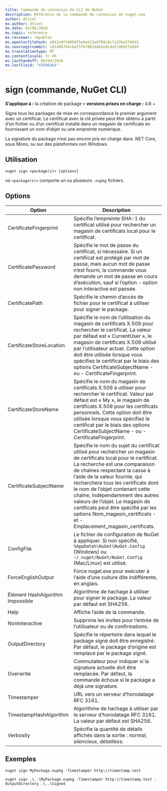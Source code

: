 ```yaml
---
title: Commande de connexion de CLI de NuGet
description: Référence de la commande de connexion de nuget.exe
author: dtivel
ms.author: dtivel
ms.date: 03/06/2018
ms.topic: reference
ms.reviewer: rmpablos
ms.openlocfilehash: e941a9f34058f5ebed13a8f68c8cfa23ba5fb6d1
ms.sourcegitcommit: 1d1406764c6af5fb7801d462e0c4afc9092fa569
ms.translationtype: MT
ms.contentlocale: fr-FR
ms.lasthandoff: 09/04/2018
ms.locfileid: "43546361"
---
```

# <a name="sign-command-nuget-cli"></a>sign (commande, NuGet CLI)

**S’applique à :** la création de package &bullet; **versions prises en charge :** 4.6 +

Signe tous les packages de mise en correspondance le premier argument avec un certificat. Le certificat avec la clé privée peut être obtenu à partir d’un fichier ou d’un certificat installé dans un magasin de certificats en fournissant un nom d’objet ou une empreinte numérique.

La signature du package n’est pas encore pris en charge dans .NET Core, sous Mono, ou sur des plateformes non Windows.

## <a name="usage"></a>Utilisation

```cli
nuget sign <package(s)> [options]
```

où `<package(s)>` comporte un ou plusieurs `.nupkg` fichiers.

## <a name="options"></a>Options

| Option | Description |
| --- | --- |
| CertificateFingerprint | Spécifie l’empreinte SHA-1 du certificat utilisé pour rechercher un magasin de certificats local pour le certificat. |
| CertificatePassword | Spécifie le mot de passe du certificat, si nécessaire. Si un certificat est protégé par mot de passe, mais aucun mot de passe n’est fourni, la commande vous demande un mot de passe en cours d’exécution, sauf si l’option - option non interactive est passée. |
| CertificatePath | Spécifie le chemin d’accès de fichier pour le certificat à utiliser pour signer le package. |
| CertificateStoreLocation | Spécifie le nom de l’utilisation du magasin de certificats X.509 pour rechercher le certificat. La valeur par défaut est « CurrentUser », le magasin de certificats X.509 utilisé par l’utilisateur actuel. Cette option doit être utilisée lorsque vous spécifiez le certificat par le biais des options CertificateSubjectName - ou - CertificateFingerprint. |
| CertificateStoreName | Spécifie le nom du magasin de certificats X.509 à utiliser pour rechercher le certificat. Valeur par défaut est « My », le magasin de certificats X.509 pour les certificats personnels. Cette option doit être utilisée lorsque vous spécifiez le certificat par le biais des options CertificateSubjectName - ou - CertificateFingerprint. |
| CertificateSubjectName | Spécifie le nom du sujet du certificat utilisé pour rechercher un magasin de certificats local pour le certificat.  La recherche est une comparaison de chaînes respectant la casse à l’aide de la valeur fournie, qui recherchera tous les certificats dont le nom de l’objet contenant cette chaîne, indépendamment des autres valeurs de l’objet.  Le magasin de certificats peut être spécifié par les options Nom_magasin_certificats - et - Emplacement_magasin_certificats. |
| ConfigFile | Le fichier de configuration de NuGet à appliquer. Si non spécifié, `%AppData%\NuGet\NuGet.Config` (Windows) ou `~/.nuget/NuGet/NuGet.Config` (Mac/Linux) est utilisé.|
| ForceEnglishOutput | Force nuget.exe pour exécuter à l’aide d’une culture dite indifférente, en anglais. |
| Élément HashAlgorithm Impossible | Algorithme de hachage à utiliser pour signer le package. La valeur par défaut est SHA256. |
| Help | Affiche l’aide de la commande. |
| NonInteractive | Supprime les invites pour l’entrée de l’utilisateur ou de confirmations. |
| OutputDirectory | Spécifie le répertoire dans lequel le package signé doit être enregistré. Par défaut, le package d’origine est remplacé par le package signé. |
| Overwrite | Commutateur pour indiquer si la signature actuelle doit être remplacée. Par défaut, la commande échoue si le package a déjà une signature. |
| Timestamper | URL vers un serveur d’horodatage RFC 3161. |
| TimestampHashAlgorithm | Algorithme de hachage à utiliser par le serveur d’horodatage RFC 3161. La valeur par défaut est SHA256. |
| Verbosity | Spécifie la quantité de détails affichés dans la sortie : *normal*, *silencieux*, *détaillées*. |

## <a name="examples"></a>Exemples

```cli
nuget sign MyPackage.nupkg -Timestamper http://timestamp.test

nuget sign .\..\MyPackage.nupkg -Timestamper http://timestamp.test -OutputDirectory .\..\Signed
```